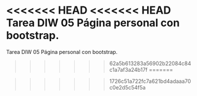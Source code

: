 <<<<<<< HEAD
<<<<<<< HEAD
Tarea DIW 05 Página personal con bootstrap.
=======
Tarea DIW 05 Página personal con bootstrap.
>>>>>>> 62a5b613283a56902b22084c84c1a7af3a24b17f
=======

>>>>>>> 1726c51a722fc7a621bd4adaaa70c0e2d5c54f5a
